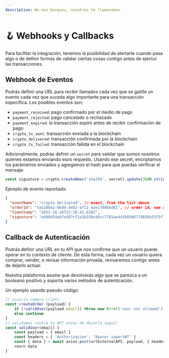 ```yaml
---
description: No nos busques, nosotros te llamaremos.
---
```


# 🪝 Webhooks y Callbacks

Para facilitar la integración, tenemos la posibilidad de alertarte cuando pasa algo o de definir formas de validar ciertas cosas contigo antes de ejectur las transacciones.

## Webhook de Eventos

Podrás definir una URL para recibir llamados cada vez que se gatille un evento cada vez que suceda algo importante para una transacción específica. Los posibles eventos son:

* `payment_received`: pago confirmado por el medio de pago
* `payment_rejected`: pago cancelado o rechazado
* `payment_expired`: la transacción expiró antes de recibir confirmación de pago
* `crypto_tx_sent`: transacción enviada a la blockchain
* `crypto_delivered`: transacción confirmada por la blockchain
* `crypto_tx_failed`: transacción fallida en el blockchain

Adicionalmente, podrás definir un `secret` para validar que somos nosotros quienes estamos enviando esos requests. Usando ese secret, encriptamos los parámetros enviados y agregamos el hash para que puedas verificar el mensaje:

```javascript
const signature = crypto.createHmac('sha256', secret).update(JSON.stringify(payload)).digest('hex')
```

Ejemplo de evento reportado:

```json
{
  "eventName": "crypto_delivered", // event, from the list above
  "orderId": "5a3288ea-0bd4-44d2-af11-aae1f88bbd61", // order id, see above
  "timeStamp": "2022-10-26T22:36:41.658Z",
  "signature": "ed40d34ab7a587cf1a16338a16cc7765ae4420936677482bb33f5f738e4f7189" // hash
}
```

## Callback de Autenticación

Podrás definir una URL en tu API que nos confirme que un usuario puede operar en tu contexto de cliente. De esta forma, cada vez un usuario quiera comprar, vender, o revisar información privada, revisaremos contigo antes de dejarlo actuar.

Nuestra plataforma asume que devolverás _algo_ que se parezca a un booleano positivo y soporta varios métodos de autenticación.

Un ejemplo usando pseudo código:

```javascript
// usuario compra cripto
const createOrder (payload) {
    if (!validUser(payload.email)) throw new Error('user not allowed');
    else continue
}
// validamos contra tu API antes de dejarlo seguir
const validUser(email) {
    const payload = { email }
    const headers = { 'Authorization': 'Bearer superJWT' }
    const { data } = await axios.post(urlExternalAPI, payload, { headers })
    reurn data
}
```

